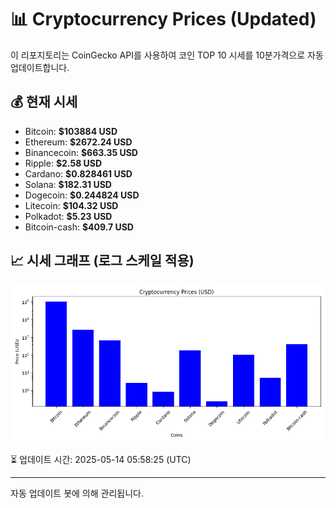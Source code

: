 
# 📊 Cryptocurrency Prices (Updated)

이 리포지토리는 CoinGecko API를 사용하여 코인 TOP 10 시세를 10분가격으로 자동 업데이트합니다.

## 💰 현재 시세
- Bitcoin: **$103884 USD**
- Ethereum: **$2672.24 USD**
- Binancecoin: **$663.35 USD**
- Ripple: **$2.58 USD**
- Cardano: **$0.828461 USD**
- Solana: **$182.31 USD**
- Dogecoin: **$0.244824 USD**
- Litecoin: **$104.32 USD**
- Polkadot: **$5.23 USD**
- Bitcoin-cash: **$409.7 USD**

## 📈 시세 그래프 (로그 스케일 적용)
![Crypto Prices](crypto_prices.png)

⏳ 업데이트 시간: 2025-05-14 05:58:25 (UTC)

---
자동 업데이트 봇에 의해 관리됩니다.

